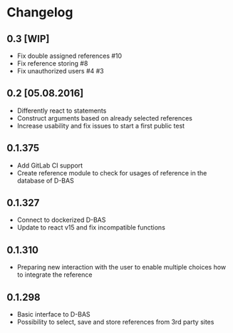 # Changelog

## 0.3 [WIP]
* Fix double assigned references #10
* Fix reference storing #8
* Fix unauthorized users #4 #3

## 0.2 [05.08.2016]
* Differently react to statements
* Construct arguments based on already selected references
* Increase usability and fix issues to start a first public test

## 0.1.375

* Add GitLab CI support
* Create reference module to check for usages of reference in the database of D-BAS

## 0.1.327

* Connect to dockerized D-BAS
* Update to react v15 and fix incompatible functions

## 0.1.310

* Preparing new interaction with the user to enable multiple choices how to integrate the reference

## 0.1.298

* Basic interface to D-BAS
* Possibility to select, save and store references from 3rd party sites